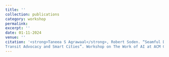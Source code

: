```yaml
---
title: '' 
collection: publications
category: workshop
permalink: 
excerpt: ''
date: 01-11-2024 
venue: ''
citation: '<strong>Taneea S Agrawaal</strong>, Robert Soden. “Seamful Design for Labor Visibility in AI Pipelines: Insights from
Transit Advocacy and Smart Cities”. Workshop on The Work of AI at ACM CSCW, 2024.'
---
```


